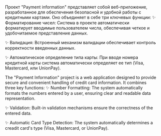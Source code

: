Проект "Payment information" представляет собой веб-приложение, разработанное для обеспечения безопасной и удобной работы с кредитными картами. 
Оно объединяет в себе три ключевых функции: 
✨ Форматирование чисел: Система в проекте автоматически форматирует вводимые пользователем числа, обеспечивая четкое и удобочитаемое представление данных. 

✨ Валидация: Встроенный механизм валидации обеспечивает контроль корректности введенных данных. 

✨ Автоматическое определение типа карты: При вводе номера кредитной карты система автоматически определяет ее тип (Visa, Mastercard, или UnionPay).


The "Payment Information" project is a web application designed to provide secure and convenient handling of credit card information.
It combines three key functions:
✨ Number Formatting: The system automatically formats the numbers entered by a user, ensuring clear and readable data representation.

✨ Validation: Built-in validation mechanisms ensure the correctness of the entered data.

✨ Automatic Card Type Detection: The system automatically determines a creadit card's type (Visa, Mastercard, or UnionPay).
